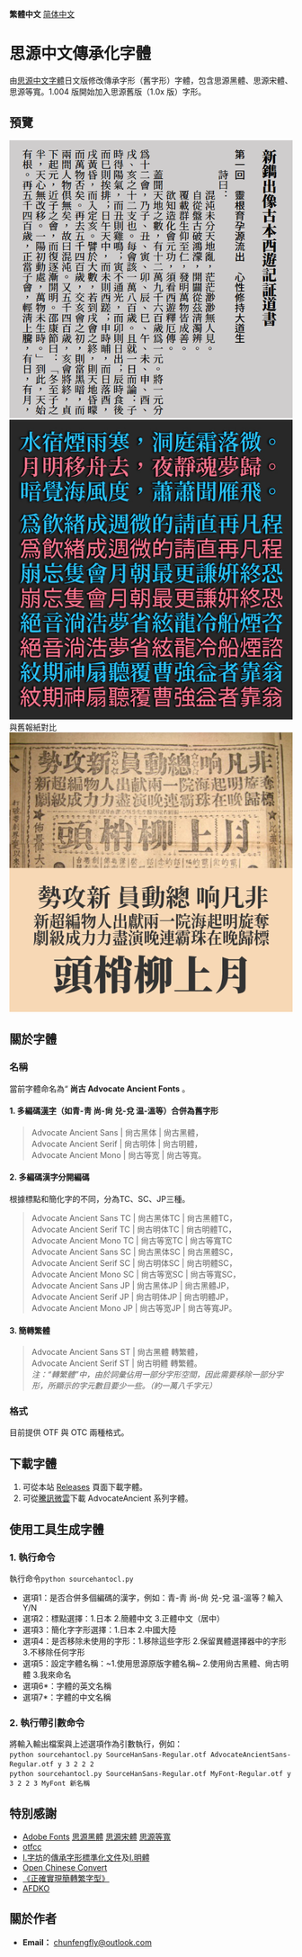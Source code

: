 **繁體中文** [简体中文](./README-SC.md#思源中文传承化字体)

# 思源中文傳承化字體
由[思源中文字體](https://github.com/adobe-fonts)日文版修改傳承字形（舊字形）字體，包含思源黑體、思源宋體、思源等寬。1.004 版開始加入思源舊版（1.0x 版）字形。

## 預覽
![image](./pic/aa0001.png)  
![image](./pic/Pic003.jpg)  
與舊報紙對比<br />
![image](./pic/Pic002.png)  
## 關於字體
### 名稱
當前字體命名為“ **尚古 Advocate Ancient Fonts** 。
#### 1. 多編碼[漢字](./main/mulcodechar.txt)（如青-靑 尚-尙 兑-兌 温-溫等）合併為舊字形
> Advocate Ancient Sans | 尙古黑体 | 尙古黑體，<br />
> Advocate Ancient Serif | 尙古明体 | 尙古明體，<br />
> Advocate Ancient Mono | 尙古等宽 | 尙古等寬。<br />
#### 2. 多編碼漢字分開編碼
根據標點和簡化字的不同，分為TC、SC、JP三種。<br />
> Advocate Ancient Sans TC | 尙古黑体TC | 尙古黑體TC，<br />
> Advocate Ancient Serif TC | 尙古明体TC | 尙古明體TC，<br />
> Advocate Ancient Mono TC | 尙古等宽TC | 尙古等寬TC<br />
> Advocate Ancient Sans SC | 尙古黑体SC | 尙古黑體SC，<br />
> Advocate Ancient Serif SC | 尙古明体SC | 尙古明體SC，<br />
> Advocate Ancient Mono SC | 尙古等宽SC | 尙古等寬SC，<br />
> Advocate Ancient Sans JP | 尙古黑体JP | 尙古黑體JP，<br />
> Advocate Ancient Serif JP | 尙古明体JP | 尙古明體JP，<br />
> Advocate Ancient Mono JP | 尙古等宽JP | 尙古等寬JP。<br />
#### 3. 簡轉繁體
> Advocate Ancient Sans ST | 尙古黑體 轉繁體，<br />
> Advocate Ancient Serif ST | 尙古明體 轉繁體。<br />
> *注：“轉繁體”中，由於詞彙佔用一部分字形空間，因此需要移除一部分字形，所顯示的字元數目要少一些。（約一萬八千字元）*
### 格式
目前提供 OTF 與 OTC 兩種格式。

## 下載字體
1. 可從本站 [Releases](https://github.com/GuiWonder/SourceHanToClassic/releases) 頁面下載字體。
2. 可從[騰訊微雲](https://share.weiyun.com/VEoOc5xK)下載 AdvocateAncient 系列字體。

## 使用工具生成字體
### 1. 執行命令
執行命令`python sourcehantocl.py`
* 選項1：是否合併多個編碼的漢字，例如：青-靑 尚-尙 兑-兌 温-溫等？輸入Y/N
* 選項2：標點選擇：1.日本 2.簡體中文 3.正體中文（居中）
* 選項3：簡化字字形選擇：1.日本 2.中國大陸
* 選項4：是否移除未使用的字形：1.移除這些字形 2.保留異體選擇器中的字形 3.不移除任何字形
* 選項5：設定字體名稱：~1.使用思源原版字體名稱~ 2.使用尙古黑體、尙古明體 3.我來命名
* 選項6*：字體的英文名稱
* 選項7*：字體的中文名稱
### 2. 執行帶引數命令
將輸入輸出檔案與上述選項作為引數執行，例如：<br /> 
`python sourcehantocl.py SourceHanSans-Regular.otf AdvocateAncientSans-Regular.otf y 3 2 2 2`<br />
`python sourcehantocl.py SourceHanSans-Regular.otf MyFont-Regular.otf y 3 2 2 3 MyFont 新名稱`

## 特別感謝
* [Adobe Fonts](https://github.com/adobe-fonts) [思源黑體](https://github.com/adobe-fonts/source-han-sans) [思源宋體](https://github.com/adobe-fonts/source-han-serif) [思源等寬](https://github.com/adobe-fonts/source-han-mono)
* [otfcc](https://github.com/caryll/otfcc)
* [I.字坊](https://github.com/ichitenfont)的[傳承字形標準化文件](https://github.com/ichitenfont/inheritedglyphs)及[I.明體](https://github.com/ichitenfont/I.Ming)
* [Open Chinese Convert](https://github.com/BYVoid/OpenCC) 
* [《正確實現簡轉繁字型》](https://ayaka.shn.hk/s2tfont/hant/)
* [AFDKO](https://github.com/adobe-type-tools/afdko/)
## 關於作者
- **Email：** chunfengfly@outlook.com
